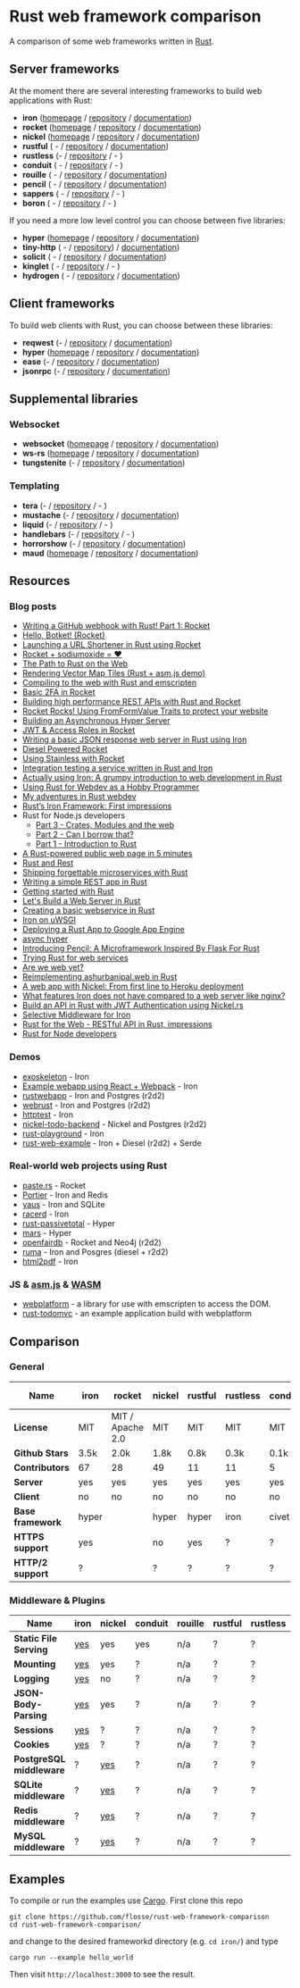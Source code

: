 # Rust web framework comparison

A comparison of some web frameworks written in [Rust](https://www.rust-lang.org).

## Server frameworks

At the moment there are several interesting frameworks to build web applications
with Rust:

- **iron**     ([homepage](http://ironframework.io/) / [repository](https://github.com/iron/iron/)            / [documentation](http://ironframework.io/doc/iron/))
- **rocket**   ([homepage](https://rocket.rs/)       / [repository](https://github.com/SergioBenitez/rocket)  / [documentation](https://rocket.rs/guide/))
- **nickel**   ([homepage](http://nickel.rs/)        / [repository](https://github.com/nickel-org/nickel.rs/) / [documentation](http://docs.nickel.rs/nickel/))
- **rustful**  ( -                                   / [repository](https://github.com/Ogeon/rustful)         / [documentation](http://ogeon.github.io/docs/rustful/master/rustful/))
- **rustless** (-                                    / [repository](https://github.com/rustless/rustless)     / - )
- **conduit**  ( -                                   / [repository](https://github.com/conduit-rust/conduit)  / - )
- **rouille**  ( -                                   / [repository](https://github.com/tomaka/rouille)        / [documentation](http://tomaka.github.io/rouille/rouille/index.html))
- **pencil**   ( -                                   / [repository](https://github.com/fengsp/pencil)         / [documentation](http://fengsp.github.io/pencil/))
- **sappers**  ( -                                   / [repository](https://github.com/sappworks/sapper)      / - )
- **boron**    ( -                                   / [repository](https://github.com/troposphere/boron)     / - )

If you need a more low level control you can choose between five libraries:

- **hyper**     ([homepage](http://hyper.rs/) / [repository](https://github.com/hyperium/hyper)          / [documentation](http://hyper.rs/hyper))
- **tiny-http** ( -                           / [repository](https://github.com/frewsxcv/tiny-http))     / [documentation](http://frewsxcv.github.io/tiny-http/tiny_http/index.html))
- **solicit**   ( -                           / [repository](https://github.com/mlalic/solicit)          / [documentation](https://mlalic.github.io/solicit/solicit/index.html))
- **kinglet**   ( -                           / [repository](https://github.com/pyfisch/kinglet)         / - )
- **hydrogen**  ( -                           / [repository](https://github.com/nathansizemore/hydrogen) / [documentation](https://nathansizemore.github.io/hydrogen/hydrogen/index.html))

## Client frameworks

To build web clients with Rust, you can choose between these libraries:

- **reqwest** (-                            / [repository](https://github.com/seanmonstar/reqwest)     / [documentation](https://docs.rs/reqwest))
- **hyper**   ([homepage](http://hyper.rs/) / [repository](https://github.com/hyperium/hyper)          / [documentation](http://hyper.rs/hyper))
- **ease**    (-                            / [repository](https://github.com/SimonPersson/ease)       / [documentation](http://simonpersson.github.io/ease/))
- **jsonrpc** (-                            / [repository](https://github.com/apoelstra/rust-jsonrpc/) / [documentation](https://www.wpsoftware.net/rustdoc/jsonrpc/))

## Supplemental libraries

### Websocket

- **websocket**   ([homepage](http://cyderize.github.io/rust-websocket/)  / [repository](https://github.com/cyderize/rust-websocket)  / [documentation](http://cyderize.github.io/rust-websocket/doc/websocket/))
- **ws-rs**       ([homepage](https://ws-rs.org)                          / [repository](https://github.com/housleyjk/ws-rs)          / [documentation](https://ws-rs.org/docs))
- **tungstenite** (-                                                      / [repository](https://github.com/snapview/tungstenite-rs)  / [documentation](https://docs.rs/crate/tungstenite/))

### Templating

- **tera**       (-                                                     / [repository](https://github.com/Keats/tera)               / - )
- **mustache**   (-                                                     / [repository](https://github.com/nickel-org/rust-mustache) / [documentation](http://nickel-org.github.io/rust-mustache))
- **liquid**     (-                                                     / [repository](https://github.com/cobalt-org/liquid-rust)   / - )
- **handlebars** (-                                                     / [repository](https://github.com/sunng87/handlebars-rust)  / - )
- **horrorshow** (-                                                     / [repository](https://github.com/Stebalien/horrorshow-rs)  / [documentation](https://stebalien.github.io/horrorshow-rs/horrorshow/))
- **maud**       ([homepage](https://lfairy.gitbooks.io/maud/content/)  / [repository](https://github.com/lfairy/maud)              / [documentation](https://lambda.xyz/maud/maud/))

## Resources

### Blog posts

- [Writing a GitHub webhook with Rust! Part 1: Rocket](https://medium.com/@aergonaut/writing-a-github-webhook-with-rust-part-1-rocket-4426dd06d45d)
- [Hello, Botket! (Rocket)](http://ootoovak.com/2017/04/08/botket/)
- [Launching a URL Shortener in Rust using Rocket](http://matthias-endler.de/2017/rust-url-shortener/)
- [Rocket + sodiumoxide = ♥](https://skinkade.github.io/rocket-encrypted-rest/)
- [The Path to Rust on the Web](http://asquera.de/blog/2017-04-10/the-path-to-rust-on-the-web/)
- [Rendering Vector Map Tiles (Rust + asm.js demo)](https://pyfisch.org/blog/rendering-vector-map-tiles/)
- [Compiling to the web with Rust and emscripten](https://users.rust-lang.org/t/compiling-to-the-web-with-rust-and-emscripten/7627)
- [Basic 2FA in Rocket](https://skinkade.github.io/rocket-auth-demo/)
- [Building high performance REST APIs with Rust and Rocket](https://github.com/sebasmagri/rocket-loadavg-api/blob/master/README.md)
- [Rocket Rocks! Using FromFormValue Traits to protect your website](http://blog.stephanbuys.com/2017/01/rocket-rocks-using-fromformvalue-traits.html)
- [Building an Asynchronous Hyper Server](https://mgattozzi.com/hyper-async)
- [JWT & Access Roles in Rocket](https://skinkade.github.io/rocket-jwt-roles-demo/)
- [Writing a basic JSON response web server in Rust using Iron](https://www.jamestease.co.uk/blether/writing-a-basic-json-web-server-in-rust-using-iron)
- [Diesel Powered Rocket](https://mgattozzi.com/diesel-powered-rocket)
- [Using Stainless with Rocket](http://neikos.me/Using_Stainless_with_Rocket.html)
- [Integration testing a service written in Rust and Iron](https://www.nibor.org/blog/integration-testing-a-service-written-in-rust-and-iron/)
- [Actually using Iron: A grumpy introduction to web development in Rust](https://wiki.alopex.li/ActuallyUsingIron)
- [Using Rust for Webdev as a Hobby Programmer](http://neikos.me/Using_Rust_for_Webdev_as_a_Hobby_Programmer.html)
- [My adventures in Rust webdev](https://medium.com/@tomaka/my-adventures-in-rust-webdev-850c67be6c40)
- [Rust’s Iron Framework: First impressions](https://medium.com/@ericdreichert/rusts-iron-framework-first-impressions-dc8e2b1308e4)
- Rust for Node.js developers
    - [Part 3 - Crates, Modules and the web](http://fredrik.anderzon.se/rust-for-node-js-developers-part-3-crates-modules-and-the-web/)
    - [Part 2 - Can I borrow that?](http://fredrik.anderzon.se/2016/06/17/rust-for-node-js-developers-part-2-can-i-borrow-that/)
    - [Part 1 - Introduction to Rust](http://fredrik.anderzon.se/2016/05/10/rust-for-node-developers-part-1-introduction/)
- [A Rust-powered public web page in 5 minutes](https://medium.com/@rap2h/a-rust-powered-public-website-in-5-minutes-b682d8527b6b#.q0ehmcqim)
- [Rust and Rest](http://lucumr.pocoo.org/2016/7/10/rust-rest/)
- [Shipping forgettable microservices with Rust](https://precompile.com/2016/06/23/shipping-forgettable-microservices-with-rust.html)
- [Writing a simple REST app in Rust](https://gsquire.github.io/static/post/rest-in-rust/)
- [Getting started with Rust](https://tech.zalando.de/blog/getting-started-with-rust/)
- [Let's Build a Web Server in Rust](https://dfockler.github.io/2016/05/20/web-server.html)
- [Creating a basic webservice in Rust](http://hermanradtke.com/2016/05/16/creating-a-basic-webservice-in-rust.html)
- [Iron on uWSGI](http://i.shibe.ml/blog/?id=iron_on_uwsgi)
- [Deploying a Rust App to Google App Engine](http://blog.jecrooks.com/posts/rust-on-appengine.html)
- [async hyper](http://seanmonstar.com/post/141495445652/async-hyper)
- [Introducing Pencil: A Microframework Inspired By Flask For Rust](https://fengsp.github.io/blog/2016/3/introducing-pencil/)
- [Trying Rust for web services](https://blog.wearewizards.io/trying-rust-for-web-services)
- [Are we web yet?](http://www.arewewebyet.org)
- [Reimplementing ashurbanipal.web in Rust](http://maniagnosis.crsr.net/2015/07/reimplementing-ashurbanipalweb-in-rust.html)
- [A web app with Nickel: From first line to Heroku deployment](http://blog.thoughtram.io/rust/2015/07/29/a-web-app-with-nickel-from-first-line-to-heroku-deployment.html)
- [What features Iron does not have compared to a web server like nginx?](https://www.reddit.com/r/rust/comments/3t1mze/what_features_iron_does_not_have_compared_to_a/)
- [Build an API in Rust with JWT Authentication using Nickel.rs](https://auth0.com/blog/2015/11/30/build-an-api-in-rust-with-jwt-authentication-using-nickelrs/)
- [Selective Middleware for Iron](https://gregchapple.com/selective-middleware-for-iron/)
- [Rust for the Web - RESTful API in Rust, impressions](https://medium.com/@eugeniyoz/restful-api-in-rust-impressions-63250d611d15)
- [Rust for Node developers](https://github.com/Mercateo/rust-for-node-developers)

### Demos

- [exoskeleton](https://github.com/redo-studios/exoskeleton) - Iron
- [Example webapp using React + Webpack](https://github.com/cmsd2/rust-iron-react-webpack) - Iron
- [rustwebapp](https://github.com/superlogical/rustwebapp) - Iron and Postgres (r2d2)
- [webrust](https://github.com/Keats/webrust) - Iron and Postgres (r2d2)
- [httptest](https://github.com/brson/httptest) - Iron
- [nickel-todo-backend](https://github.com/Ryman/nickel-todo-backend/) - Nickel and Postgres (r2d2)
- [rust-playground](https://github.com/integer32llc/rust-playground) - Iron
- [rust-web-example](https://github.com/DavidBM/rust-webserver-example-with-iron-diesel-r2d2-serde) - Iron + Diesel (r2d2) + Serde

### Real-world web projects using Rust

- [paste.rs](https://paste.rs/) - Rocket
- [Portier](https://portier.github.io/) - Iron and Redis
- [yaus](https://github.com/gsquire/yaus) - Iron and SQLite
- [racerd](https://github.com/jwilm/racerd) - Iron
- [rust-passivetotal](https://github.com/passivetotal/rust_api) - Hyper
- [mars](https://github.com/Ticki/mars) - Hyper
- [openfairdb](https://github.com/flosse/openfairdb) - Rocket and Neo4j (r2d2)
- [ruma](https://github.com/ruma/ruma) - Iron and Posgres (diesel + r2d2)
- [html2pdf](https://github.com/rap2hpoutre/htmltopdf) - Iron

### JS & [asm.js](http://asmjs.org/) & [WASM](http://webassembly.org/)

- [webplatform](https://github.com/tcr/rust-webplatform) - a library for use with emscripten to access the DOM.
- [rust-todomvc](http://github.com/tcr/rust-todomvc) - an example application build with webplatform

## Comparison

### General

|                      Name | iron   | rocket           | nickel  | rustful   | rustless  | conduit | rouille    | hyper   | tiny-http  | solicit | ease  | jsonrpc | websocket |  ws-rs     | kinglet   |  pencil       |  sappers      | hydrogen     |  boron        |
| ------------------------- | ------ | ---------------- | ------- | --------- | --------- | ------- | ---------- | ------- | ---------- | ------- | ----- | ------- | --------- |  --------- | --------- |  ------------ |  ------------ | ------------ |  ------------ |
|               **License** | MIT    | MIT / Apache 2.0 | MIT     | MIT       | MIT       | MIT     | Apache 2.0 | MIT     | Apache 2.0 | MIT     | MIT   | CC0-1.0 | MIT       |  MIT       | MIT       |  BSD-3-Clause |  MIT          | MPL 2.0      |  MIT          |
|          **Github Stars** | 3.5k   | 2.0k             | 1.8k    | 0.8k      | 0.3k      | 0.1k    | 0.1k       | 2.0k    | 0.2k       | 0.2k    | 0.1k  | 0k      | 0.2k      |  0.1k      | 0.1k      |  0.8k         |  0.4k         | 0.4k         |  0k           |
|          **Contributors** | 67     | 28               | 49      | 11        | 11        | 5       | 4          | 112     | 9          | 8       | 2     | 2       | 16        |  2         | 1         |  4            |  1            | 2            |  2            |
|                **Server** | yes    | yes              | yes     | yes       | yes       | yes     | yes        | yes     | yes        | yes     | no    | no      | yes       |  yes       | yes       |  yes          |  yes          | yes          |  yes          |
|                **Client** | no     | no               | no      | no        | no        | no      | no         | yes     | ?          | yes     | yes   | yes     | yes       |  yes       | no        |  no           |  no           | no           |  no           |
|        **Base framework** | hyper  |                  | hyper   | hyper     | iron      | civet   | tiny-http  | yes     | yes        | yes     | hyper | hyper   | no        |  no        | yes       |  hyper        |  hyper        | yes          |  hyper        |
|         **HTTPS support** | yes    |                  | no      | yes       | ?         | ?       | ?          | yes     | yes        | -       | -     | -       | -         |  yes       | -         |  ?            |  ?            | no           |  no           |
|        **HTTP/2 support** | ?      |                  | ?       | ?         | ?         | ?       | ?          | solicit | ?          | yes     | ?     | ?       | -         |  -         | -         |  ?            |  ?            | no           |  no           |

### Middleware & Plugins

|                      Name | iron                                        | nickel                                                | conduit | rouille | rustful   | rustless  | pencil    | sappers   |
| ------------------------- | ------------------------------------------- | ----------------------------------------------------- | ------- | ------- | --------- | --------- | --------- | --------- |
|   **Static File Serving** | [yes](https://github.com/iron/staticfile)   | yes                                                   | yes     | n/a     | ?         | ?         | yes       | ?         |
|              **Mounting** | [yes](https://github.com/iron/mount)        | yes                                                   | ?       | n/a     | ?         | ?         | ?         | ?         |
|               **Logging** | [yes](https://github.com/iron/logger)       | no                                                    | ?       | n/a     | ?         | ?         | yes       | ?         |
|     **JSON-Body-Parsing** | [yes](https://github.com/iron/body-parser)  | yes                                                   | ?       | n/a     | ?         | ?         | ?         | ?         |
|              **Sessions** | [yes](https://github.com/iron/session)      | ?                                                     | ?       | n/a     | ?         | ?         | ?         | ?         |
|               **Cookies** | [yes](https://github.com/iron/cookie)       | ?                                                     | ?       | n/a     | ?         | ?         | ?         | ?         |
| **PostgreSQL middleware** | ?                                           | [yes](https://github.com/nickel-org/nickel-postgres)  | ?       | n/a     | ?         | ?         | ?         | ?         |
|     **SQLite middleware** | ?                                           | [yes](https://github.com/flosse/nickel-sqlite)        | ?       | n/a     | ?         | ?         | ?         | ?         |
|      **Redis middleware** | ?                                           | [yes](https://github.com/matthewbentley/nickel-redis) | ?       | n/a     | ?         | ?         | ?         | ?         |
|      **MySQL middleware** | ?                                           | [yes](https://github.com/zither/nickel-mysql)         | ?       | n/a     | ?         | ?         | ?         | ?         |

## Examples

To compile or run the examples use [Cargo](https://github.com/rust-lang/cargo).
First clone this repo

    git clone https://github.com/flosse/rust-web-framework-comparison
    cd rust-web-framework-comparison/

and change to the desired frameworkd directory (e.g. `cd iron/`) and type

    cargo run --example hello_world

Then visit `http://localhost:3000` to see the result.
